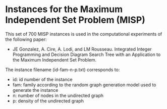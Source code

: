 # Instances for the Maximum Independent Set Problem (MISP)

This set of 700 MISP instances is used in the computational experiments of the following paper:

- JE Gonzalez, A. Cire, A. Lodi, and LM Rousseau. Integrated Integer Programming and Decision Diagram Search Tree with an Application to the Maximum Independent Set Problem.

The instance filename (id-fam-n-p.txt) corresponds to:
- id: id number of the instance
- fam: family according to the random graph generation model used to generate the instance
- n: number of nodes in the undirected graph
- p: density of the undirected graph

